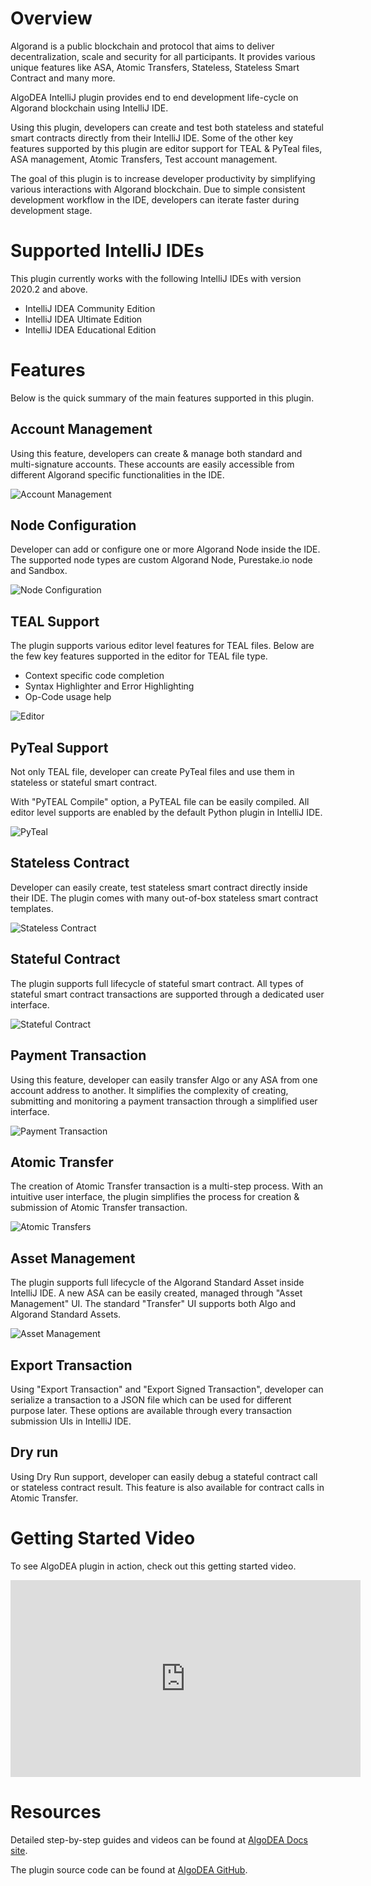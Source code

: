 # Overview

Algorand is a public blockchain and protocol that aims to deliver decentralization, scale and security for all participants. It provides various unique features like ASA, Atomic Transfers, Stateless,
Stateless Smart Contract and many more.

AlgoDEA IntelliJ plugin provides end to end development life-cycle on Algorand blockchain using IntelliJ IDE.

Using this plugin, developers can create and test both stateless and stateful smart contracts directly from their IntelliJ IDE. Some of the other key features supported by this plugin are editor support for TEAL & PyTeal files, ASA management, Atomic Transfers, Test account management.

The goal of this plugin is to increase developer productivity by simplifying various interactions with Algorand blockchain. Due to simple consistent development workflow in the IDE, developers can iterate faster during development stage.

# Supported IntelliJ IDEs

This plugin currently works with the following IntelliJ IDEs with version 2020.2 and above.

- IntelliJ IDEA Community Edition
- IntelliJ IDEA Ultimate Edition
- IntelliJ IDEA Educational Edition

# Features

Below is the quick summary of the main features supported in this plugin.

## Account Management

Using this feature, developers can create & manage both standard and multi-signature accounts. These accounts are easily accessible from different Algorand specific functionalities in the IDE.

![Account Management](images/account-mgmt.png)

## Node Configuration

Developer can add or configure one or more Algorand Node inside the IDE. The supported node types are custom Algorand Node, Purestake.io node and Sandbox.

![Node Configuration](images/node-config.png)

## TEAL Support 

The plugin supports various editor level features for TEAL files. 
Below are the few key features supported in the editor for TEAL file type.

- Context specific code completion
- Syntax Highlighter and Error Highlighting
- Op-Code usage help

![Editor](images/code-completion.png)

## PyTeal Support

Not only TEAL file, developer can create PyTeal files and use them in stateless or stateful smart contract. 

With "PyTEAL Compile" option, a PyTEAL file can be easily compiled. All editor level supports are enabled by the default Python plugin in IntelliJ IDE.

![PyTeal](images/pyteal.png)

## Stateless Contract

Developer can easily create, test stateless smart contract directly inside their IDE. The plugin comes with many out-of-box stateless smart contract
templates. 

![Stateless Contract](images/stateless.png)

## Stateful Contract

The plugin supports full lifecycle of stateful smart contract. All types of stateful smart contract transactions are supported through a dedicated user interface. 

![Stateful Contract](images/stateful.png)

## Payment Transaction

Using this feature, developer can easily transfer Algo or any ASA from one account address to another. It simplifies the complexity of creating, submitting and monitoring a payment transaction through a simplified user
interface. 

![Payment Transaction](images/payment.png)

## Atomic Transfer 

The creation of Atomic Transfer transaction is a multi-step process. With an intuitive user interface, the plugin simplifies the process for creation & submission of Atomic Transfer transaction.

![Atomic Transfers](images/atomic-transfer.png)

## Asset Management

The plugin supports full lifecycle of the Algorand Standard Asset inside IntelliJ IDE. A new ASA can be easily created, managed through "Asset Management" UI. The standard "Transfer" UI supports both Algo and Algorand Standard Assets.

![Asset Management](images/asset-mgmt.png)

## Export Transaction

Using "Export Transaction" and "Export Signed Transaction", developer can serialize a transaction to a JSON file which can be used for different purpose later. These options are available through every transaction submission UIs in IntelliJ IDE.

## Dry run

Using Dry Run support, developer can easily debug a stateful contract call or stateless contract result. This feature is also available for contract calls in Atomic Transfer.

# Getting Started Video

To see AlgoDEA plugin in action, check out this getting started video.

<iframe width="560" height="315" src="https://www.youtube.com/watch?v=sah1z0BinW0" frameborder="0" allow="accelerometer; autoplay; encrypted-media; gyroscope; picture-in-picture" allowfullscreen>
</iframe> 

# Resources

Detailed step-by-step guides and videos can be found at [AlgoDEA Docs site](https://algodea-docs.bloxbean.com/).

The plugin source code can be found at [AlgoDEA GitHub](https://github.com/bloxbean/algodea).


 
 

